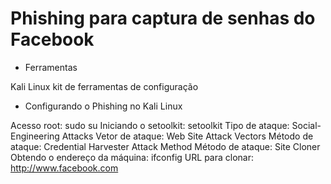 # Phishing para captura de senhas do Facebook

- Ferramentas

Kali Linux
kit de ferramentas de configuração


- Configurando o Phishing no Kali Linux

Acesso root: sudo su
Iniciando o setoolkit: setoolkit
Tipo de ataque: Social-Engineering Attacks
Vetor de ataque: Web Site Attack Vectors
Método de ataque: Credential Harvester Attack Method 
Método de ataque: Site Cloner
Obtendo o endereço da máquina: ifconfig
URL para clonar: http://www.facebook.com

